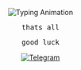 <p align="center">
  <img src="https://readme-typing-svg.demolab.com?font=Montserrat&weight=700&size=26&duration=2000&pause=1000&color=00FF00&center=true&vCenter=true&width=435&lines=Alexey+%7C+finansist1" alt="Typing Animation" />
</p>

<p align="center">
  <samp>thats all</samp>
</p>

<p align="center">
  <samp>good luck</samp>
</p>

<p align="center">
  <a href="https://t.me/financisst">
    <img src="https://img.shields.io/badge/Telegram-@financisst-5D8FF3?style=flat-square&logo=telegram" alt="Telegram" />
  </a>
</p>
